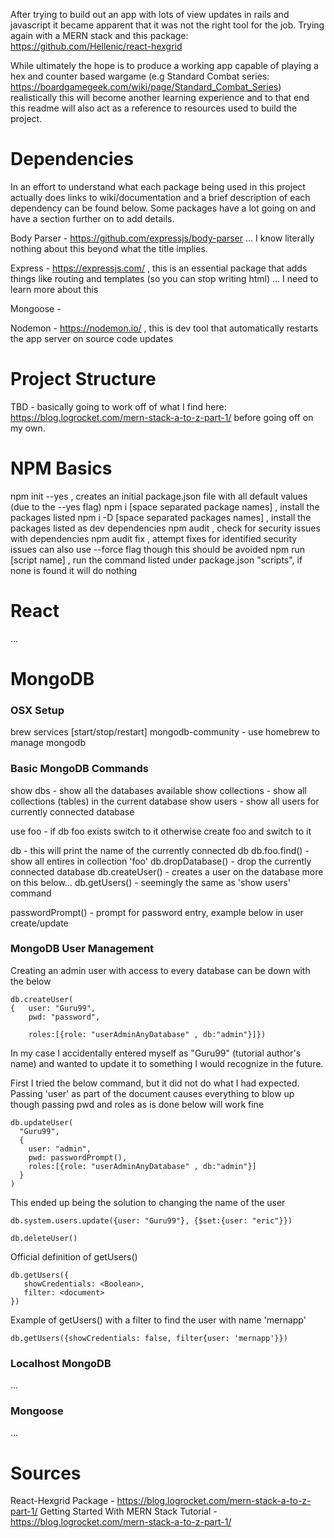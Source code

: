After trying to build out an app with lots of view updates in rails and javascript it became apparent that it was not
the right tool for the job. Trying again with a MERN stack and this package: https://github.com/Hellenic/react-hexgrid

While ultimately the hope is to produce a working app capable of playing a hex and counter based wargame (e.g Standard
Combat series: https://boardgamegeek.com/wiki/page/Standard_Combat_Series) realistically this will become another
learning experience and to that end this readme will also act as a reference to resources used to build the project.

# Dependencies

In an effort to understand what each package being used in this project actually does links to wiki/documentation and a
brief description of each dependency can be found below. Some packages have a lot going on and have a section further on
to add details.

Body Parser - https://github.com/expressjs/body-parser ... I know literally nothing about this beyond what the title
  implies.

Express - https://expressjs.com/ , this is an essential package that adds things like routing and templates (so you can
  stop writing html) ... I need to learn more about this

Mongoose -

Nodemon - https://nodemon.io/ , this is dev tool that automatically restarts the app server on source code updates

# Project Structure

TBD - basically going to work off of what I find here: https://blog.logrocket.com/mern-stack-a-to-z-part-1/ before
going off on my own.

# NPM Basics

npm init --yes , creates an initial package.json file with all default values (due to the --yes flag)
npm i [space separated package names] , install the packages listed
npm i -D [space separated packages names] , install the packages listed as dev dependencies
npm audit , check for security issues with dependencies
npm audit fix , attempt fixes for identified security issues can also use --force flag though this should be avoided
npm run [script name] , run the command listed under package.json "scripts", if none is found it will do nothing

# React

...

# MongoDB

### OSX Setup

brew services [start/stop/restart] mongodb-community - use homebrew to manage mongodb

### Basic MongoDB Commands

show dbs - show all the databases available
show collections - show all collections (tables) in the current database
show users - show all users for currently connected database

use foo - if db foo exists switch to it otherwise create foo and switch to it

db - this will print the name of the currently connected db
db.foo.find() - show all entires in collection 'foo'
db.dropDatabase() - drop the currently connected database
db.createUser() - creates a user on the database more on this below...
db.getUsers() - seemingly the same as 'show users' command

passwordPrompt() - prompt for password entry, example below in user create/update

### MongoDB User Management

Creating an admin user with access to every database can be down with the below
```
db.createUser(
{	user: "Guru99",
	pwd: "password",

	roles:[{role: "userAdminAnyDatabase" , db:"admin"}]})
```

In my case I accidentally entered myself as "Guru99" (tutorial author's name) and wanted to update it to something I
would recognize in the future.

First I tried the below command, but it did not do what I had expected. Passing 'user' as part of the document causes
everything to blow up though passing pwd and roles as is done below will work fine
```
db.updateUser(
  "Guru99",
  {
    user: "admin",
    pwd: passwordPrompt(),
    roles:[{role: "userAdminAnyDatabase" , db:"admin"}]
  }
)
```

This ended up being the solution to changing the name of the user
```
db.system.users.update({user: "Guru99"}, {$set:{user: "eric"}})
```

```
db.deleteUser()
```

Official definition of getUsers()
```
db.getUsers({
   showCredentials: <Boolean>,
   filter: <document>
})
```

Example of getUsers() with a filter to find the user with name 'mernapp'
```
db.getUsers({showCredentials: false, filter{user: 'mernapp'}})
```

### Localhost MongoDB

...

### Mongoose

...

# Sources

React-Hexgrid Package - https://blog.logrocket.com/mern-stack-a-to-z-part-1/
Getting Started With MERN Stack Tutorial - https://blog.logrocket.com/mern-stack-a-to-z-part-1/
